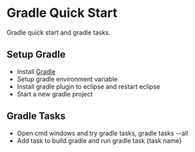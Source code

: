 # Gradle Quick Start
Gradle quick start and gradle tasks.

## Setup Gradle
* Install [Gradle](https://gradle.org/)
* Setup gradle environment variable
* Install gradle plugin to eclipse and restart eclipse
* Start a new gradle project

## Gradle Tasks
* Open cmd windows and try gradle tasks, gradle tasks --all
* Add task to build.gradle and run gradle task {task name}
